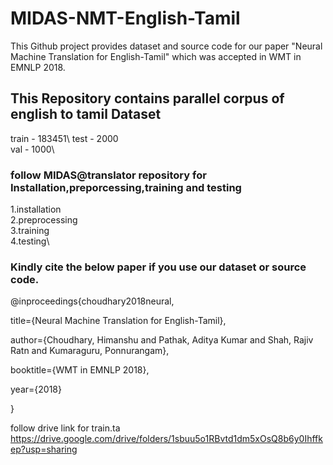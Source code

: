 # MIDAS-NMT-English-Tamil

This Github project provides dataset and source code for our paper "Neural Machine Translation for English-Tamil" which was accepted in WMT in EMNLP 2018.

## This Repository contains parallel corpus of english to tamil Dataset

train - 183451\ 
test - 2000\
val - 1000\

### follow MIDAS@translator repository for Installation,preporcessing,training and testing 

1.installation\
2.preprocessing\
3.training\
4.testing\

### Kindly cite the below paper if you use our dataset or source code.

@inproceedings{choudhary2018neural,

 title={Neural Machine Translation for English-Tamil},

 author={Choudhary, Himanshu and Pathak, Aditya Kumar and Shah, Rajiv Ratn and Kumaraguru, Ponnurangam},

 booktitle={WMT in EMNLP 2018},

 year={2018}

}



follow drive link for train.ta
https://drive.google.com/drive/folders/1sbuu5o1RBvtd1dm5xOsQ8b6y0Ihffkep?usp=sharing

